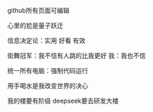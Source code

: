 github所有页面可编辑

心里的尬是量子跃迁

信息决定论：实用 好看 有效

街舞冠军：我不信有人跳的比我更好 我：我也不信

统一所有电脑：强制代码运行

用手喝水是我改变世界的决心

我的楼要有阶级 deepseek要去研发大楼